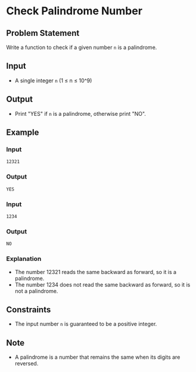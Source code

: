 # Check Palindrome Number

## Problem Statement

Write a function to check if a given number `n` is a palindrome.

## Input

- A single integer `n` (1 ≤ n ≤ 10^9)

## Output

- Print "YES" if `n` is a palindrome, otherwise print "NO".

## Example

### Input

```
12321
```

### Output

```
YES
```

### Input

```
1234
```

### Output

```
NO
```

### Explanation

- The number 12321 reads the same backward as forward, so it is a palindrome.
- The number 1234 does not read the same backward as forward, so it is not a palindrome.

## Constraints

- The input number `n` is guaranteed to be a positive integer.

## Note

- A palindrome is a number that remains the same when its digits are reversed.
